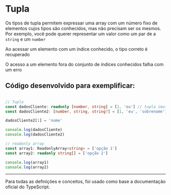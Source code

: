 # Tupla


Os tipos de tupla permitem expressar uma array com um número fixo de elementos cujos tipos são conhecidos, mas não precisam ser os mesmos. Por exemplo, você pode querer representar um valor como um par de a `string` e um `number`

Ao acessar um elemento com um índice conhecido, o tipo correto é recuperado

O acesso a um elemento fora do conjunto de índices conhecidos falha com um erro


## Código desenvolvido para exemplificar:

~~~typescript

// Tupla
const dadosCliente: readonly [number, string] = [1, 'eu'] // tupla imutável devido ao readonly
const dadosCliente2: [number, string, string?] = [1, 'eu', 'sobrenome']

dadosCliente2[1] = 'nome'

console.log(dadosCliente)
console.log(dadosCliente2)

// readonly array
const array1: ReadonlyArray<string> = ['opção 1']
const array2: readonly string[] = ['opção 2']

console.log(array1)
console.log(array2)


~~~

---
Para todas as definições e conceitos, foi usado como base a documentação oficial do TypeScript.
